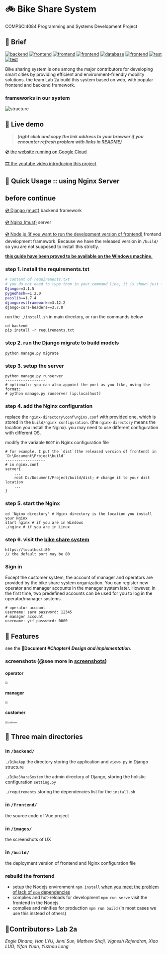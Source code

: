 # 🚲 Bike Share System

COMPSCI4084 Programming and Systems Development Project

## 👀 Brief

[![backend](https://img.shields.io/badge/dependencies-django%203.0-blue)](https://docs.djangoproject.com/en/3.0/) [![frontend](https://img.shields.io/badge/dependencies-vue%202.0-green)](https://vuejs.org/v2/guide/index.html) [![frontend](https://img.shields.io/badge/dependencies-echarts-green)](https://github.com/ecomfe/vue-echarts/) [![frontend](https://img.shields.io/badge/dependencies-google_map-green)](https://developers.google.com/maps/documentation) [![database](https://img.shields.io/badge/dependencies-sqlite-orange)](https://www.sqlite.org/index.html) [![frontend](https://img.shields.io/badge/dependencies-element_UI-green)](https://element.eleme.io/#/en-US) [![test](https://img.shields.io/badge/backend_test-pass-brightengreen)]() [![test](https://img.shields.io/badge/coooooooooool-teammates_🕶-blueviolet)]()

Bike sharing system is one among the major contributors for developing smart cities by providing efficient and environment-friendly mobility solutions. the team Lab 2a build this system based on web, with popular frontend and backend framework.

### frameworks in our system

![structure](./images/flowchart.svg)

## 🍎 Live demo

> ***(right click and copy the link address to your browser if you encounter refresh problem with links in README)***

[💿 the website running on Google Cloud](http://35.246.90.107/)

[🎞 the youtube video introducing this project](https://youtu.be/exWMVdhX82A)

##  📑 Quick Usage :: using Nginx Server

## before continue

[💿 Django (must)](https://docs.djangoproject.com/en/3.0/intro/install/) backend framework 

[💿 Nginx (must)](http://nginx.org/en/download.html) server

[💿 Node.js (if you want to run the development version of frontend)](https://nodejs.org/en/) frontend development framework. Because we have the released version in `/build/` so you are not supposed to install this strictly.

**<u>this guide have been proved to be available on the Windows machine.</u>** 

### step 1. install the requirements.txt

```sh
# content of requirements.txt
# you do not need to type them in your command line, it is shown just for the user who wanna install them individually or the people who are curious about our project architecture
Django==3.1.5
pygeohash==1.2.0
passlib==1.7.4
djangorestframework==3.12.2
django-cors-headers==3.7.0
```

run the `./install.sh` in main directory, or run the commands below

```shell
cd backend
pip install -r requirements.txt
```
### step 2. run the Django migrate to build models

```
python manage.py migrate
```
### step 3. setup the server

```shell
python manage.py runserver
------------------
# optional:: you can also appoint the port as you like, using the format:
# python manage.py runserver [ip:localhost]
```

### step 4. add the Nginx configuration

replace the `nginx-directory\conf\nginx.conf` with provided one, which is stored in the `build/nginx configuration`. (the `nginx-directory` means the location you install the Nginx). you may need to use different configuration with different OS.

modify the variable `ROOT` in Nginx configuration file

```shell
# for example, I put the `dist`(the released version of frontend) in `D:\Document\Project\build`
------------------
# in nginx.conf
server{
	...
	root D:/Document/Project/build/dist; # change it to your dist location
	...
}
```

### step 5. start the Nginx

```shell
cd 'Nginx directory' # Nginx directory is the location you install your Nginx
start nginx # if you are in Windows
./nginx # if you are in Linux
```

### step 6. visit the [bike share system](https://localhost:80)

```shell
https://localhost:80
// the default port may be 80
```

### Sign in

Except the customer system, the account of manager and operators are provided by the bike share system organization. You can register new operator and manager accounts in the manager system later. However, in the first time, two predefined accounts can be used for you to log in the operator/manager systems.

```
# operator account
username: sara password: 12345
# manager account
username: yif password: 0000
```

## 🌟 Features

see the **📕Document *#Chapter4 Design and Implementation***.

### screenshots (@see more in [screenshots](./images/screenshots/))

#### operator

<img src="./images/screenshots/operator/operator_bike_map.jpeg" style="zoom:50%;" />

#### manager

<img src="./images/screenshots/manager/manager_bikes_holistic.jpeg" style="zoom:50%;" />

#### customer

<img src="images/screenshots/customer/customer_rent.jpeg" alt="customer" style="zoom:50%;" />

## 📁 Three main directories

### in `/backend/`

`./BikeApp` the directory storing the application and `views.py` in Django structure

`./BikeShareSystem` the admin directory of Django, storing the holistic configuration `setting.py`

`./requirements` storing the dependencies list for the `install.sh`

### in `/frontend/`

the source code of Vue project

### in `/images/`

the screenshots of UX

### in `/build/`

the deployment version of frontend and Nginx configuration file

### rebuild the frontend

* setup the Nodejs environment  `npm install` <u>when you meet the problem of lack of `npm` dependencies</u>
* complies and hot-reloads for development `npm run serve` visit the frontend in the Nodejs
* complies and minifies for production `npm run build` (in most cases we use this instead of others)

## 🚴‍Contributors> Lab 2a

*Engie Dinana, Han LYU, Jinni Sun, Mathew Shaji, Vignesh Rajendran, Xiao LUO, Yifan Yuan, Yuzhou Long*
